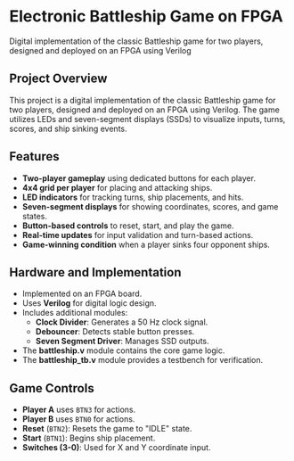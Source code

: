 # Electronic Battleship Game on FPGA

Digital implementation of the classic Battleship game for two players, designed and deployed on an FPGA using Verilog

## Project Overview
This project is a digital implementation of the classic Battleship game for two players, designed and deployed on an FPGA using Verilog. The game utilizes LEDs and seven-segment displays (SSDs) to visualize inputs, turns, scores, and ship sinking events.

## Features
- **Two-player gameplay** using dedicated buttons for each player.
- **4x4 grid per player** for placing and attacking ships.
- **LED indicators** for tracking turns, ship placements, and hits.
- **Seven-segment displays** for showing coordinates, scores, and game states.
- **Button-based controls** to reset, start, and play the game.
- **Real-time updates** for input validation and turn-based actions.
- **Game-winning condition** when a player sinks four opponent ships.

## Hardware and Implementation
- Implemented on an FPGA board.
- Uses **Verilog** for digital logic design.
- Includes additional modules:
  - **Clock Divider**: Generates a 50 Hz clock signal.
  - **Debouncer**: Detects stable button presses.
  - **Seven Segment Driver**: Manages SSD outputs.
- The **battleship.v** module contains the core game logic.
- The **battleship_tb.v** module provides a testbench for verification.

## Game Controls
- **Player A** uses `BTN3` for actions.
- **Player B** uses `BTN0` for actions.
- **Reset** (`BTN2`): Resets the game to "IDLE" state.
- **Start** (`BTN1`): Begins ship placement.
- **Switches (3-0)**: Used for X and Y coordinate input.